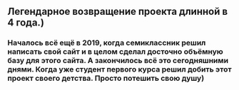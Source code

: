 ## Легендарное возвращение проекта длинной в 4 года.)

### Началось всё ещё в 2019, когда семиклассник решил написать свой сайт и в целом сделал досточно объёмную базу для этого сайта. А закончилось всё это сегодняшними днями. Когда уже студент первого курса решил добить этот проект своего детства. Просто потешить свою душу)